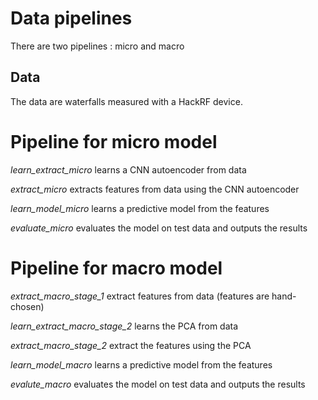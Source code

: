 # Data pipelines

There are two pipelines : micro and macro

## Data

The data are waterfalls measured with a HackRF device.

# Pipeline for micro model

_learn_extract_micro_ learns a CNN autoencoder from data

_extract_micro_ extracts features from data using the CNN autoencoder

_learn_model_micro_ learns a predictive model from the features

_evaluate_micro_ evaluates the model on test data and outputs the results

# Pipeline for macro model

_extract_macro_stage_1_ extract features from data (features are hand-chosen)

_learn_extract_macro_stage_2_ learns the PCA from data

_extract_macro_stage_2_ extract the features using the PCA

_learn_model_macro_ learns a predictive model from the features

_evalute_macro_ evaluates the model on test data and outputs the results

